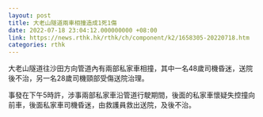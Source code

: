 ```yaml
---
layout: post
title: 大老山隧道兩車相撞造成1死1傷
date: 2022-07-18 23:04:12.000000000 +08:00
link: https://news.rthk.hk/rthk/ch/component/k2/1658305-20220718.htm
categories: rthk
---
```


大老山隧道往沙田方向管道內有兩部私家車相撞，其中一名48歲司機昏迷，送院後不治，另一名28歲司機頸部受傷送院治理。

事發在下午5時許，涉事兩部私家車沿管道行駛期間，後面的私家車懷疑失控撞向前車，後面私家車司機昏迷，由救護員救出送院，及後不治。
